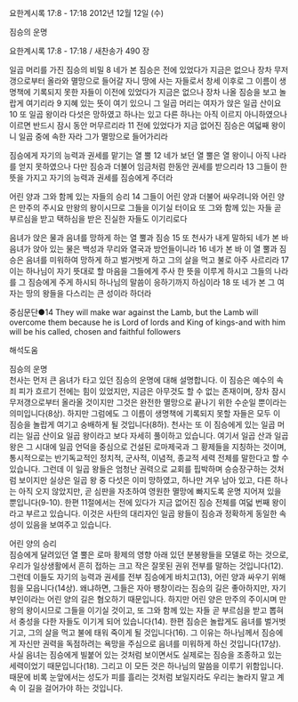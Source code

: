 요한계시록 17:8 - 17:18 
2012년 12월 12일 (수)

짐승의 운명



요한계시록 17:8 - 17:18 / 새찬송가 490 장


일곱 머리를 가진 짐승의 비밀
8 네가 본 짐승은 전에 있었다가 지금은 없으나 장차 무저갱으로부터 올라와 멸망으로 들어갈 자니 땅에 사는 자들로서 창세 이후로 그 이름이 생명책에 기록되지 못한 자들이 이전에 있었다가 지금은 없으나 장차 나올 짐승을 보고 놀랍게 여기리라 9 지혜 있는 뜻이 여기 있으니 그 일곱 머리는 여자가 앉은 일곱 산이요 10 또 일곱 왕이라 다섯은 망하였고 하나는 있고 다른 하나는 아직 이르지 아니하였으나 이르면 반드시 잠시 동안 머무르리라 11 전에 있었다가 지금 없어진 짐승은 여덟째 왕이니 일곱 중에 속한 자라 그가 멸망으로 들어가리라

짐승에게 자기의 능력과 권세를 맡기는 열 뿔
12 네가 보던 열 뿔은 열 왕이니 아직 나라를 얻지 못하였으나 다만 짐승과 더불어 임금처럼 한동안 권세를 받으리라 13 그들이 한 뜻을 가지고 자기의 능력과 권세를 짐승에게 주더라

어린 양과 그와 함께 있는 자들의 승리 
14 그들이 어린 양과 더불어 싸우려니와 어린 양은 만주의 주시요 만왕의 왕이시므로 그들을 이기실 터이요 또 그와 함께 있는 자들 곧 부르심을 받고 택하심을 받은 진실한 자들도 이기리로다

음녀가 앉은 물과 음녀를 망하게 하는 열 뿔과 짐승
15 또 천사가 내게 말하되 네가 본 바 음녀가 앉아 있는 물은 백성과 무리와 열국과 방언들이니라 16 네가 본 바 이 열 뿔과 짐승은 음녀를 미워하여 망하게 하고 벌거벗게 하고 그의 살을 먹고 불로 아주 사르리라 17 이는 하나님이 자기 뜻대로 할 마음을 그들에게 주사 한 뜻을 이루게 하시고 그들의 나라를 그 짐승에게 주게 하시되 하나님의 말씀이 응하기까지 하심이라 18 또 네가 본 그 여자는 땅의 왕들을 다스리는 큰 성이라 하더라

중심문단●14 They will make war against the Lamb, but the Lamb will overcome them because he is Lord of lords and King of kings-and with him will be his called, chosen and faithful followers

해석도움





짐승의 운명  
천사는 먼저 큰 음녀가 타고 있던 짐승의 운명에 대해 설명합니다. 이 짐승은 예수의 속죄 피가 흐르기 전에는 힘이 있었지만, 지금은 아무것도 할 수 없는 존재이며, 장차 잠시 무저갱으로부터 올라올 것이지만 그것은 완전한 멸망으로 끝나기 위한 수순일 뿐이라는 의미입니다(8상). 하지만 그럼에도 그 이름이 생명책에 기록되지 못할 자들은 모두 이 짐승을 놀랍게 여기고 숭배하게 될 것입니다(8하). 천사는 또 이 짐승에게 있는 일곱 머리는 일곱 산이요 일곱 왕이라고 보다 자세히 풀이하고 있습니다. 여기서 일곱 산과 일곱 왕은 그 시대에 일곱 언덕을 중심으로 건설된 로마제국과 그 황제들을 지칭하는 것이며, 통시적으로는 반기독교적인 정치적, 군사적, 이념적, 종교적 세력 전체를 말한다고 할 수 있습니다. 그런데 이 일곱 왕들은 엄청난 권력으로 교회를 핍박하며 승승장구하는 것처럼 보이지만 실상은 일곱 왕 중 다섯은 이미 망하였고, 하나만 겨우 남아 있고, 다른 하나는 아직 오지 않았지만, 곧 심판을 자초하여 영원한 멸망에 빠지도록 운명 지어져 있을 뿐입니다(9-10). 한편 11절에서는 전에 있다가 지금 없어진 짐승 전체를 여덟 번째 왕이라고 부르고 있습니다. 이것은 사탄의 대리자인 일곱 왕들이 짐승과 정확하게 동일한 속성이 있음을 보여주고 있습니다. 

어린 양의 승리  
짐승에게 달려있던 열 뿔은 로마 황제의 영향 아래 있던 분봉왕들을 모델로 하는 것으로, 우리가 일상생활에서 흔히 접하는 크고 작은 잘못된 권위 전부를 말하는 것입니다(12). 그런데 이들도 자기의 능력과 권세를 전부 짐승에게 바치고(13), 어린 양과 싸우기 위해 힘을 모읍니다(14상). 왜냐하면, 그들은 자아 팽창이라는 짐승의 길은 좋아하지만, 자기 부인이라는 어린 양의 길은 혐오하기 때문입니다. 하지만 어린 양은 만주의 주이시며 만왕의 왕이시므로 그들을 이기실 것이고, 또 그와 함께 있는 자들 곧 부르심을 받고 뽑혀서 충성을 다한 자들도 이기게 되어 있습니다(14). 한편 짐승은 놀랍게도 음녀를 벌거벗기고, 그의 살을 먹고 불에 태워 죽이게 될 것입니다(16). 그 이유는 하나님께서 짐승에게 자신만 권력을 독점하려는 욕망을 주심으로 음녀를 미워하게 하신 것입니다(17상). 사실 음녀는 짐승에게 빌붙어 있는 것처럼 보이면서도 실제로는 짐승을 조종하고 있는 세력이었기 때문입니다(18). 그리고 이 모든 것은 하나님의 말씀을 이루기 위함입니다. 때문에 비록 눈앞에서는 성도가 피를 흘리는 것처럼 보일지라도 우리는 놀라지 말고 계속 이 길을 걸어가야 하는 것입니다.